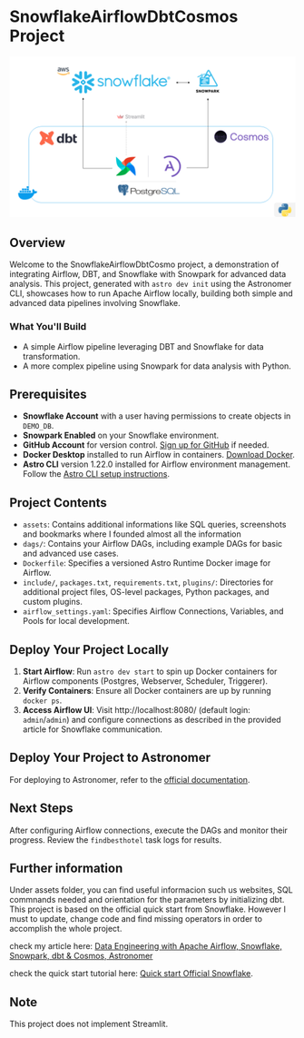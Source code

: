 # SnowflakeAirflowDbtCosmos Project
![snowflake_architecture.png](assets%2Fsnowflake_architecture.png)
## Overview

Welcome to the SnowflakeAirflowDbtCosmo project, a demonstration of integrating Airflow, DBT, and Snowflake with Snowpark for advanced data analysis. This project, generated with `astro dev init` using the Astronomer CLI, showcases how to run Apache Airflow locally, building both simple and advanced data pipelines involving Snowflake.

### What You'll Build

- A simple Airflow pipeline leveraging DBT and Snowflake for data transformation.
- A more complex pipeline using Snowpark for data analysis with Python.

## Prerequisites

- **Snowflake Account** with a user having permissions to create objects in `DEMO_DB`.
- **Snowpark Enabled** on your Snowflake environment.
- **GitHub Account** for version control. [Sign up for GitHub](https://github.com/join) if needed.
- **Docker Desktop** installed to run Airflow in containers. [Download Docker](https://www.docker.com/products/docker-desktop).
- **Astro CLI** version 1.22.0 installed for Airflow environment management. Follow the [Astro CLI setup instructions](https://www.astronomer.io/docs/cloud/stable/develop/cli-quickstart).

## Project Contents
- `assets`: Contains additional informations like SQL queries, screenshots and bookmarks where I founded almost all the information
- `dags/`: Contains your Airflow DAGs, including example DAGs for basic and advanced use cases.
- `Dockerfile`: Specifies a versioned Astro Runtime Docker image for Airflow.
- `include/`, `packages.txt`, `requirements.txt`, `plugins/`: Directories for additional project files, OS-level packages, Python packages, and custom plugins.
- `airflow_settings.yaml`: Specifies Airflow Connections, Variables, and Pools for local development.

## Deploy Your Project Locally

1. **Start Airflow**: Run `astro dev start` to spin up Docker containers for Airflow components (Postgres, Webserver, Scheduler, Triggerer).
2. **Verify Containers**: Ensure all Docker containers are up by running `docker ps`.
3. **Access Airflow UI**: Visit http://localhost:8080/ (default login: `admin`/`admin`) and configure connections as described in the provided article for Snowflake communication.

## Deploy Your Project to Astronomer

For deploying to Astronomer, refer to the [official documentation](https://docs.astronomer.io/cloud/deploy-code/).

## Next Steps

After configuring Airflow connections, execute the DAGs and monitor their progress. Review the `findbesthotel` task logs for results.

## Further information

Under assets folder, you can find useful informacion such us websites, SQL commnands needed and orientation for the parameters by initializing dbt.
This project is based on the official quick start from Snowflake. However I must to update, change code and find missing operators in order to accomplish the whole project.

check my article here: [Data Engineering with Apache Airflow, Snowflake, Snowpark, dbt & Cosmos, Astronomer](https://www.linkedin.com/pulse/data-engineering-apache-airflow-snowflake-snowpark-dbt-vera-mara%C3%B1%C3%B3n-f9ese/)

check the quick start tutorial here:
[Quick start Official Snowflake](https://docs.astronomer.io/cloud/deploy-code/](https://quickstarts.snowflake.com/guide/data_engineering_with_apache_airflow/index.html?index=..%2F..index#0)https://quickstarts.snowflake.com/guide/data_engineering_with_apache_airflow/index.html?index=..%2F..index#0). 

## Note

This project does not implement Streamlit.

